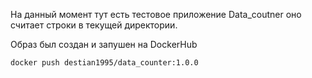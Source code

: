 На данный момент тут есть тестовое приложение Data_coutner
оно считает строки в текущей директории. 


Образ был создан и запушен на DockerHub
```
docker push destian1995/data_counter:1.0.0
```
